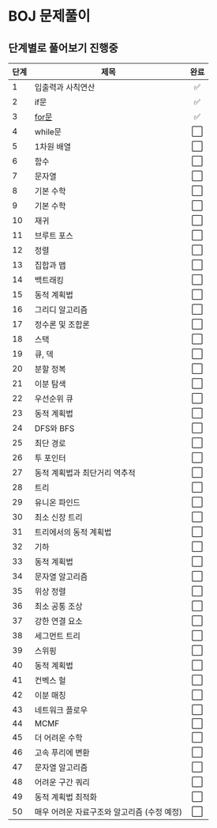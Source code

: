 # BOJ 문제풀이
## 단계별로 풀어보기 진행중
|단계|제목|완료|
|------|---|:---:|
|1 |입출력과 사칙연산| ✅ |
|2 |if문| ✅ |
|3 |[for문](https://github.com/juuxx/baekjun/tree/master/for%EB%AC%B8)| ✅ |
|4 |while문| ⬜ |
|5 |1차원 배열| ⬜ |
|6 |함수| ⬜ |
|7 |문자열| ⬜ |
|8 |기본 수학| ⬜ |
|9 |기본 수학| ⬜ |
|10|재귀| ⬜ |
|11|브루트 포스| ⬜ |
|12|정렬| ⬜ |
|13|집합과 맵| ⬜ |
|14|백트래킹| ⬜ |
|15|동적 계획법| ⬜ |
|16|그리디 알고리즘| ⬜ |
|17|정수론 및 조합론| ⬜ |
|18|스택| ⬜ |
|19|큐, 덱| ⬜ |
|20|분할 정복| ⬜ |
|21|이분 탐색| ⬜ |
|22|우선순위 큐| ⬜ |
|23|동적 계획법| ⬜ |
|24|DFS와 BFS| ⬜ |
|25|최단 경로| ⬜ |
|26|투 포인터| ⬜ |
|27|동적 계획법과 최단거리 역추적| ⬜ |
|28|트리| ⬜ |
|29|유니온 파인드| ⬜ |
|30|최소 신장 트리| ⬜ |
|31|트리에서의 동적 계획법| ⬜ |
|32|기하| ⬜ |
|33|동적 계획법| ⬜ |
|34|문자열 알고리즘| ⬜ |
|35|위상 정렬| ⬜ |
|36|최소 공통 조상| ⬜ |
|37|강한 연결 요소| ⬜ |
|38|세그먼트 트리| ⬜ |
|39|스위핑| ⬜ |
|40|동적 계획법| ⬜ |
|41|컨벡스 헐| ⬜ |
|42|이분 매칭| ⬜ |
|43|네트워크 플로우| ⬜ |
|44|MCMF| ⬜ |
|45|더 어려운 수학| ⬜ |
|46|고속 푸리에 변환| ⬜ |
|47|문자열 알고리즘| ⬜ |
|48|어려운 구간 쿼리| ⬜ |
|49|동적 계획법 최적화| ⬜ |
|50|매우 어려운 자료구조와 알고리즘 (수정 예정)| ⬜ |

